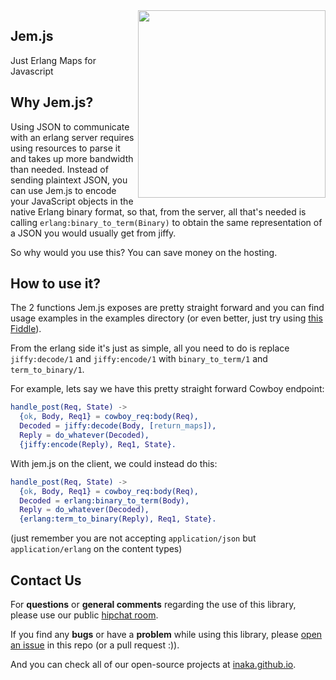 <img src="http://i.imgur.com/6apYjTN.gif" align="right" style="float:right" height="300" />

## Jem.js

Just Erlang Maps for Javascript

## Why Jem.js?

Using JSON to communicate with an erlang server requires using resources to parse it and takes up more bandwidth than needed. Instead of sending plaintext JSON, you can use Jem.js to encode your JavaScript objects in the native Erlang binary format, so that, from the server, all that's needed is calling ``erlang:binary_to_term(Binary)`` to obtain the same representation of a JSON you would usually get from jiffy.

So why would you use this? You can save money on the hosting.

## How to use it?

The 2 functions Jem.js exposes are pretty straight forward and you can find usage examples in the examples directory (or even better, just try using [this Fiddle](https://jsfiddle.net/HernanR/51mxsfr0/1/)).

From the erlang side it's just as simple, all you need to do is replace ``jiffy:decode/1`` and ``jiffy:encode/1`` with ``binary_to_term/1`` and ``term_to_binary/1``.

For example, lets say we have this pretty straight forward Cowboy endpoint:

``` erlang
handle_post(Req, State) ->
  {ok, Body, Req1} = cowboy_req:body(Req),
  Decoded = jiffy:decode(Body, [return_maps]),
  Reply = do_whatever(Decoded),
  {jiffy:encode(Reply), Req1, State}.
```

With jem.js on the client, we could instead do this:

``` erlang
handle_post(Req, State) ->
  {ok, Body, Req1} = cowboy_req:body(Req),
  Decoded = erlang:binary_to_term(Body),
  Reply = do_whatever(Decoded),
  {erlang:term_to_binary(Reply), Req1, State}.
```

(just remember you are not accepting ``application/json`` but ``application/erlang`` on the content types)

## Contact Us
For **questions** or **general comments** regarding the use of this library,
please use our public [hipchat room](http://inaka.net/hipchat).

If you find any **bugs** or have a **problem** while using this library, please
[open an issue](https://github.com/inaka/jem.js/issues/new) in this repo
(or a pull request :)).

And you can check all of our open-source projects at [inaka.github.io](http://inaka.github.io).
